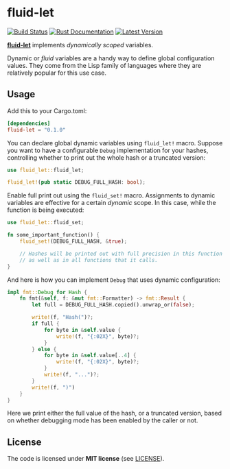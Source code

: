 fluid-let
=========

[![Build Status](https://github.com/ilammy/fluid-let/workflows/Tests/badge.svg)](https://github.com/ilammy/fluid-let/actions)
[![Rust Documentation](https://docs.rs/fluid-let/badge.svg)](https://docs.rs/fluid-let)
[![Latest Version](https://img.shields.io/crates/v/fluid-let.svg)](https://crates.io/crates/fluid-let)

[**fluid-let**](https://crates.io/crates/fluid-let) implements _dynamically scoped_ variables.

Dynamic or _fluid_ variables are a handy way to define global configuration values.
They come from the Lisp family of languages where they are relatively popular for this use case.

## Usage

Add this to your Cargo.toml:

```toml
[dependencies]
fluid-let = "0.1.0"
```

You can declare global dynamic variables using `fluid_let!` macro.
Suppose you want to have a configurable `Debug` implementation for your hashes,
controlling whether to print out the whole hash or a truncated version:

```rust
use fluid_let::fluid_let;

fluid_let!(pub static DEBUG_FULL_HASH: bool);
```

Enable full print out using the `fluid_set!` macro.
Assignments to dynamic variables are effective for a certain _dynamic_ scope.
In this case, while the function is being executed:

```rust
use fluid_let::fluid_set;

fn some_important_function() {
    fluid_set!(DEBUG_FULL_HASH, &true);

    // Hashes will be printed out with full precision in this function
    // as well as in all functions that it calls.
}
```

And here is how you can implement `Debug` that uses dynamic configuration:

```rust
impl fmt::Debug for Hash {
    fn fmt(&self, f: &mut fmt::Formatter) -> fmt::Result {
        let full = DEBUG_FULL_HASH.copied().unwrap_or(false);

        write!(f, "Hash(")?;
        if full {
            for byte in &self.value {
                write!(f, "{:02X}", byte)?;
            }
        } else {
            for byte in &self.value[..4] {
                write!(f, "{:02X}", byte)?;
            }
            write!(f, "...")?;
        }
        write!(f, ")")
    }
}
```

Here we print either the full value of the hash, or a truncated version,
based on whether debugging mode has been enabled by the caller or not.

## License

The code is licensed under **MIT license** (see [LICENSE](LICENSE)).

